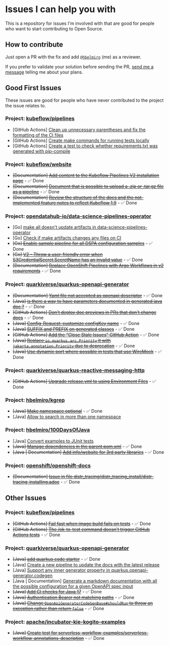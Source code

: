 # Issues I can help you with

This is a repository for issues I'm involved with that are good for people who want to start contributing to Open Source.

## How to contribute

Just open a PR with the fix and add [`@hbelmiro`](https://github.com/hbelmiro) (me) as a reviewer.

If you prefer to validate your solution before sending the PR, [send me a message](https://thegreatapi.com/social-media/) telling me about your plans.

## Good First Issues

These issues are good for people who have never contributed to the project the issue relates to.

### Project: [kubeflow/pipelines](https://github.com/kubeflow/pipelines)

* [GitHub Actions] [Clean up unnecessary parentheses and fix the formatting of the CI files](https://github.com/kubeflow/pipelines/issues/11923#issuecomment-2898830305)
* [GitHub Actions] [Create make commands for running tests locally](https://github.com/kubeflow/pipelines/issues/11494)
* [GitHub Actions] [Create a test to check whether requirements.txt was generated with pip-compile](https://github.com/kubeflow/pipelines/issues/11495)

### Project: [kubeflow/website](https://github.com/kubeflow/website)

* ~~[Documentation] [Add content to the Kubeflow Pipelines V2 installation page](https://github.com/kubeflow/website/issues/3714)~~ - ✅ Done
* ~~[Documentation] [Document that is possible to upload a .zip or .tar.gz file as a pipeline](https://github.com/kubeflow/website/issues/3715)~~ - ✅ Done
* ~~[Documentation] [Review the structure of the docs and the not-implemented feature notes to reflect Kubeflow 1.9](https://github.com/kubeflow/website/issues/3716)~~ - ✅ Done

### Project: [opendatahub-io/data-science-pipelines-operator](https://github.com/opendatahub-io/data-science-pipelines-operator)

* [Go] [make all doesn't update artifacts in data-science-pipelines-operator](https://issues.redhat.com/browse/RHOAIENG-4270)
* [Go] [Check if make artifacts changes any files on CI](https://issues.redhat.com/browse/RHOAIENG-5485)
* ~~[Go] [Enable sample pipeline for all DSPA configuration samples](https://issues.redhat.com/browse/RHOAIENG-6580)~~ - ✅ Done
* ~~[Go] [V2 - Throw a user-friendly error when S3CredentialSecret.SecretName has an invalid value](https://issues.redhat.com/browse/RHOAIENG-1719)~~ - ✅ Done
* ~~[Documentation] [Replace OpenShift Pipelines with Argo Workflows in v2 requirements](https://github.com/opendatahub-io/data-science-pipelines-operator/issues/522)~~ - ✅ Done

### Project: [quarkiverse/quarkus-openapi-generator](https://github.com/quarkiverse/quarkus-openapi-generator)

* ~~[Documentation] [Yaml file not accepted as openapi descriptor](https://github.com/quarkiverse/quarkus-openapi-generator/issues/693)~~ - ✅ Done
* ~~[Java] [is there a way to have parameters documented in generated java doc ?](https://github.com/quarkiverse/quarkus-openapi-generator/issues/550)~~ - ✅ Done
* ~~[GitHub Actions] [Don't deploy doc previews in PRs that don't change docs](https://github.com/quarkiverse/quarkus-openapi-generator/issues/603)~~ - ✅ Done
* ~~[Java] [Config-Request: customize configKey name](https://github.com/quarkiverse/quarkus-openapi-generator/issues/363)~~ - ✅ Done
* ~~[Java] [SUFFIX and PREFIX on generated classes](https://github.com/quarkiverse/quarkus-openapi-generator/issues/471)~~ - ✅ Done
* ~~[GitHub Actions] [Add the "Close Stale Issues" GitHub Action](https://github.com/quarkiverse/quarkus-openapi-generator/issues/390)~~ - ✅ Done
* ~~[Java] [Replace `io.quarkus.arc.Priority` it with `jakarta.annotation.Priority` due to deprecation](https://github.com/quarkiverse/quarkus-openapi-generator/issues/272)~~ - ✅ Done
* ~~[Java] [Use dynamic port where possible in tests that use WireMock](https://github.com/quarkiverse/quarkus-openapi-generator/issues/180)~~ - ✅ Done

### Project: [quarkiverse/quarkus-reactive-messaging-http](https://github.com/quarkiverse/quarkus-reactive-messaging-http)

* ~~[GitHub Actions] [Upgrade release.yml to using Environment Files](https://github.com/quarkiverse/quarkus-reactive-messaging-http/issues/180)~~ - ✅ Done

### Project: [hbelmiro/kgrep](https://github.com/hbelmiro/kgrep)

* ~~[Java] [Make namespace optional](https://github.com/hbelmiro/kgrep/issues/57)~~ - ✅ Done
* [Java] [Allow to search in more than one namespace](https://github.com/hbelmiro/kgrep/issues/18)

### Project: [hbelmiro/100DaysOfJava](https://github.com/hbelmiro/100DaysOfJava)

* [Java] [Convert examples to JUnit tests](https://github.com/hbelmiro/100DaysOfJava/issues/6)
* ~~[Java] [Manage dependencies in the parent pom.xml](https://github.com/hbelmiro/100DaysOfJava/issues/11)~~ - ✅ Done
* ~~[Java | Documentation] [Add info/website for 3rd party libraries](https://github.com/hbelmiro/100DaysOfJava/issues/2)~~ - ✅ Done

### Project: [openshift/openshift-docs](https://github.com/openshift/openshift-docs)

* ~~[Documentation] [Issue in file distr_tracing/distr_tracing_install/distr-tracing-installing.adoc](https://github.com/openshift/openshift-docs/issues/53021)~~ - ✅ Done

## Other Issues

### Project: [kubeflow/pipelines](https://github.com/kubeflow/pipelines)

* ~~[GitHub Actions] [Fail fast when image build fails on tests](https://github.com/kubeflow/pipelines/issues/11102)~~ - ✅ Done
* ~~[GitHub Actions] [The /ok-to-test command doesn't trigger GitHub Actions tests](https://github.com/kubeflow/pipelines/issues/10981)~~ - ✅ Done

### Project: [quarkiverse/quarkus-openapi-generator](https://github.com/quarkiverse/quarkus-openapi-generator) 

* ~~[Java] [add quarkus code starter](https://github.com/quarkiverse/quarkus-openapi-generator/issues/542)~~ - ✅ Done
* [Java] [Create a new pipeline to update the docs with the latest release](https://github.com/quarkiverse/quarkus-openapi-generator/issues/540)
* [Java] [Support any inner generator property in quarkus.openapi-generator.codegen](https://github.com/quarkiverse/quarkus-openapi-generator/issues/124)
* [Java | Documentation] [Generate a markdown documentation with all the possible configuration for a given OpenAPI spec input](https://github.com/quarkiverse/quarkus-openapi-generator/issues/57)
* ~~[Java] [Add CI checks for Java 17](https://github.com/quarkiverse/quarkus-openapi-generator/issues/312)~~ - ✅ Done
* ~~[Java] [Authentication Bearer not matching paths](https://github.com/quarkiverse/quarkus-openapi-generator/issues/304)~~ - ✅ Done
* ~~[Java] [Change `OpenApiGeneratorCodeGenBase#shouldRun` to throw an exception rather than return `false`](https://github.com/quarkiverse/quarkus-openapi-generator/issues/192)~~ - ✅ Done

### Project: [apache/incubator-kie-kogito-examples](https://github.com/apache/incubator-kie-kogito-examples)

* ~~[Java] [Create test for serverless-workflow-examples/serverless-workflow-annotations-description](https://issues.redhat.com/browse/KOGITO-9032)~~ - ✅ Done
